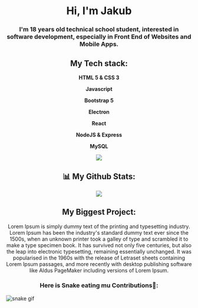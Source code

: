 <h1 align="center">Hi, I'm Jakub</h1>
<h3 align="center">I'm 18 years old technical school student, interested in software development, especially in Front End of Websites and Mobile Apps.</h3>

<h2 align="center">My Tech stack:</h2>
<p align="center">
    <p align="center"><b>HTML 5 & CSS 3</b></p>
    <p align="center"><b>Javascript</b></p>
    <p align="center"><b>Bootstrap 5</b></p>
    <p align="center"><b>Electron</b></p>
    <p align="center"><b>React</b></p>
    <p align="center"><b>NodeJS & Express</b></p>
    <p align="center"><b>MySQL</b></p>
</p>

<p align="center">
  <a href="https://skillicons.dev">
    <img src="https://skillicons.dev/icons?i=html,css,js,bootstrap,electron,react,nodejs,express,mysql" />
  </a>
</p>


<h2 align="center">📊 My Github Stats:</h2>
<p align="center">
    <picture>
    <source 
      srcset="https://github-readme-stats.vercel.app/api?username=anuraghazra&show_icons=true&theme=dark"
      media="(prefers-color-scheme: dark)"
    />
    <source
      srcset="https://github-readme-stats.vercel.app/api?username=anuraghazra&show_icons=true"
      media="(prefers-color-scheme: light), (prefers-color-scheme: no-preference)"
    />
    <img src="https://github-readme-stats.vercel.app/api?username=anuraghazra&show_icons=true" />
    </picture>
</p>

<h2 align="center">My Biggest Project:</h2>
<p align="center">
    Lorem Ipsum is simply dummy text of the printing and typesetting industry. Lorem Ipsum has been the industry's standard dummy text ever since the 1500s, when an unknown printer took a galley of type and scrambled it to make a type specimen book. It has survived not only five centuries, but also the leap into electronic typesetting, remaining essentially unchanged. It was popularised in the 1960s with the release of Letraset sheets containing Lorem Ipsum passages, and more recently with desktop publishing software like Aldus PageMaker including versions of Lorem Ipsum.
</p>

<h3 align="center">Here is Snake eating mu Contributions🐍:</h3>

![snake gif](https://github.com/YOUR_USERNAME/YOUR_USERNAME/blob/output/github-contribution-grid-snake.gif)